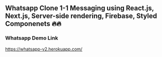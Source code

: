 ## Whatsapp Clone 1-1 Messaging using React.js, Next.js, Server-side rendering, Firebase, Styled Componenets 🔥🔥

### Whatsapp Demo Link

https://whatsapp-v2.herokuapp.com/
